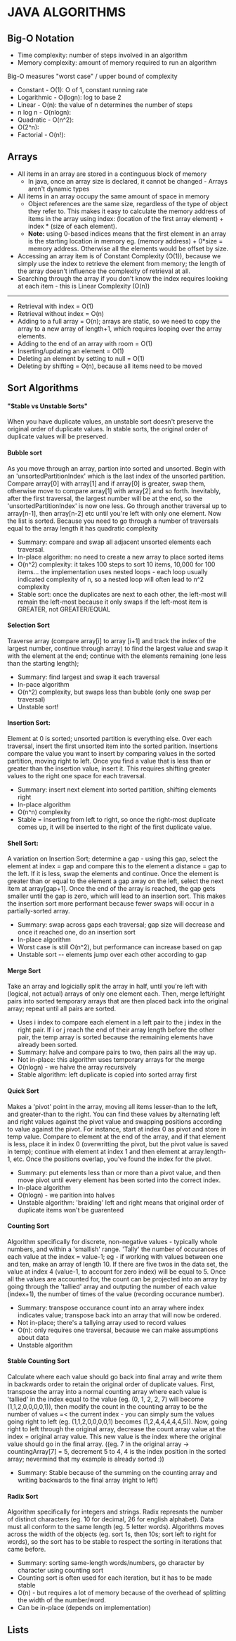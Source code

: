 # JAVA ALGORITHMS

## Big-O Notation

* Time complexity: number of steps involved in an algorithm
* Memory complexity: amount of memory required to run an algorithm

Big-O measures "worst case" / upper bound of complexity

* Constant - O(1): O of 1, constant running rate
* Logarithmic - O(logn): log to base 2
* Linear - O(n): the value of n determines the number of steps
* n log n - O(nlogn):
* Quadratic - O(n^2): 
* O(2^n):
* Factorial - O(n!):


## Arrays

* All items in an array are stored in a continguous block of memory
  * In java, once an array size is declared, it cannot be changed - Arrays aren't dynamic types
* All items in an array occupy the same amount of space in memory
  * Object references are the same size, regardless of the type of object they refer to. This makes it easy to calculate the memory address of items in the array using index: (location of the first array element) + index * (size of each element).
  * **Note:** using 0-based indices means that the first element in an array is the starting location in memory eg. (memory address) + 0*size = memory address. Otherwise all the elements would be offset by size.
* Accessing an array item is of Constant Complexity (O(1)), because we simply use the index to retrieve the element from memory; the length of the array doesn't influence the complexity of retrieval at all.
* Searching through the array if you don't know the index requires looking at each item - this is Linear Complexity (O(n))
***
* Retrieval with index = O(1)
* Retrieval without index = O(n)
* Adding to a full array = O(n); arrays are static, so we need to copy the array to a new array of length+1, which requires looping over the array elements.
* Adding to the end of an array with room = O(1)
* Inserting/updating an element = O(1)
* Deleting an element by setting to null = O(1)
* Deleting by shifting = O(n), because all items need to be moved

## Sort Algorithms

#### "Stable vs Unstable Sorts"
When you have duplicate values, an unstable sort doesn't preserve the original order of duplicate values. In stable sorts, the original order of duplicate values will be preserved.

#### Bubble sort 
As you move through an array, partion into sorted and unsorted. Begin with an 'unsortedPartitionIndex' which is the last index of the unsorted partition. Compare array[0] with array[1] and if array[0] is greater, swap them, otherwise move to compare array[1] with array[2] and so forth. Inevitably, after the first traversal, the largest number will be at the end, so the 'unsortedPartitionIndex' is now one less. Go through another traversal up to array[n-1], then array[n-2] etc until you're left with only one element. Now the list is sorted. Because you need to go through a number of traversals equal to the array length it has quadratic complexity
* Summary: compare and swap all adjacent unsorted elements each traversal.
* In-place algorithm: no need to create a new array to place sorted items
* O(n^2) complexity: it takes 100 steps to sort 10 items, 10,000 for 100 items... the implementation uses nested loops - each loop usually indicated complexity of n, so a nested loop will often lead to n^2 complexity
* Stable sort: once the duplicates are next to each other, the left-most will remain the left-most because it only swaps if the left-most item is GREATER, not GREATER/EQUAL

#### Selection Sort
Traverse array (compare array[i] to array [i+1] and track the index of the largest number, continue through array)  to find the largest value and swap it with the element at the end; continue with the elements remaining (one less than the starting length);
* Summary: find largest and swap it each traversal
* In-pace algorithm
* O(n^2) complexity, but swaps less than bubble (only one swap per traversal)
* Unstable sort!

#### Insertion Sort:
Element at 0 is sorted; unsorted partition is everything else. Over each traversal, insert the first unsorted item into the sorted parition. Insertions compare the value you want to insert by comparing values in the sorted partition, moving right to left. Once you find a value that is less than or greater than the insertion value, insert it. This requires shifting greater values to the right one space for each traversal.
* Summary: insert next element into sorted partition, shifting elements right
* In-place algorithm
* O(n^n) complexity
* Stable = inserting from left to right, so once the right-most duplicate comes up, it will be inserted to the right of the first duplicate value.

#### Shell Sort:
A variation on Insertion Sort; determine a gap - using this gap, select the element at index = gap and compare this to the element a distance = gap to the left. If it is less, swap the elements and continue. Once the element is greater than or equal to the element a gap away on the left, select the next item at array[gap+1]. Once the end of the array is reached, the gap gets smaller until the gap is zero, which will lead to an insertion sort. This makes the insertion sort more performant because fewer swaps will occur in a partially-sorted array.
* Summary: swap across gaps each traversal; gap size will decrease and once it reached one, do an insertion sort
* In-place algorithm
* Worst case is still O(n^2), but performance can increase based on gap
* Unstable sort -- elements jump over each other according to gap
 
#### Merge Sort
Take an array and logicially split the array in half, until you're left with (logical, not actual) arrays of only one element each. Then, merge left/right pairs into sorted temporary arrays that are then placed back into the original array; repeat until all pairs are sorted.
  * Uses i index to compare each element in a left pair to the j index in the right pair. If i or j reach the end of their array length before the other pair, the temp array is sorted because the remaining elements have already been sorted.
* Summary: halve and compare pairs to two, then pairs all the way up.
* Not in-place: this algorithm uses temporary arrays for the merge
* O(nlogn) - we halve the array recursively
* Stable algorithm: left duplicate is copied into sorted array first

#### Quick Sort
Makes a 'pivot' point in the array, moving all items lesser-than to the left, and greater-than to the right. You can find these values by alternating left and right values against the pivot value and swapping positions according to value against the pivot. For instance, start at index 0 as pivot and store in temp value. Compare to element at the end of the array, and if that element is less, place it in index 0 (overwritting the pivot, but the pivot value is saved in temp); continue with element at index 1 and then element at array.length-1, etc. Once the positions overlap, you've found the index for the pivot.
* Summary: put elements less than or more than a pivot value,  and then move pivot until every element has been sorted into the correct index.
* In-place algorithm
* O(nlogn) - we parition into halves
* Unstable algorithm: 'braiding' left and right means that original order of duplicate items won't be guarenteed

#### Counting Sort
Algorithm specifically for discrete, non-negative values - typically whole numbers, and within a 'smallish' range. 'Tally' the number of occurances of each value at the index = value-1; eg - if working with values between one and ten, make an array of length 10. If there are five twos in the data set, the value at index 4 (value-1, to account for zero index) will be equal to 5. Once all the values are accounted for, the count can be projected into an array by going through the 'tallied' array and outputing the number of each value (index+1), the number of times of the value (recording occurance number).
* Summary: transpose occurance count into an array where index indicates value; transpose back into an array that will now be ordered.
* Not in-place; there's a tallying array used to record values
* O(n): only requires one traversal, because we can make assumptions about data
* Unstable algorithm

#### Stable Counting Sort
Calculate where each value should go back into final array and write them in backwards order to retain the original order of duplicate values. First, transpose the array into a normal counting array where each value is 'tallied' in the index equal to the value (eg. (0, 1, 2, 2, 7) will become (1,1,2,0,0,0,0,1)), then modify the count in the counting array to be the number of values =< the current index - you can simply sum the values going right to left (eg. (1,1,2,0,0,0,0,1) becomes (1,2,4,4,4,4,4,5)). Now, going right to left through the original array, decrease the count array value at the index = original array value. This new value is the index where the original value should go in the final array. ((eg. 7 in the original array -> countingArray[7] = 5, decrement 5 to 4, 4 is the index position in the sorted array; nevermind that my example is already sorted :))
* Summary: Stable because of the summing on the counting array and writing backwards to the final array (right to left)

#### Radix Sort
Algorithm specifically for integers and strings. Radix represnts the number of distinct characters (eg. 10 for decimal, 26 for english alphabet). Data must all conform to the same length (eg. 5 letter words). Algorithms moves across the width of the objects (eg. sort 1s, then 10s; sort left to right for words), so the sort has to be stable to respect the sorting in iterations that came before.
* Summary: sorting same-length words/numbers, go character by character using counting sort
* Counting sort is often used for each iteration, but it has to be made stable
* O(n) - but requires a lot of memory because of the overhead of splitting the width of the number/word.
* Can be in-place (depends on implementation)

## Lists

